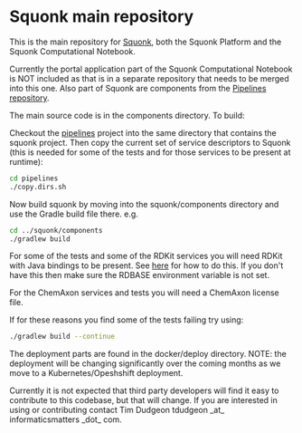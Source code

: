 # Squonk main repository

This is the main repository for [Squonk](http://squonk.it), both the Squonk Platform and the 
Squonk Computational Notebook.

Currently the portal application part of the Squonk Computational Notebook is NOT included as that
is in a separate repository that needs to be merged into this one. Also part of Squonk are components
from the [Pipelines repository](/InformaticsMatters/pipelines).

The main source code is in the components directory. To build:

Checkout the [pipelines](https://github.com/InformaticsMatters/pipelines) project into the same directory that 
contains the squonk project. Then copy the current set of service descriptors to Squonk (this is needed for some of the tests and for those services to be present at runtime):

```sh
cd pipelines
./copy.dirs.sh
```

Now build squonk by moving into the squonk/components directory and use the 
Gradle build file there. e.g.

```sh
cd ../squonk/components
./gradlew build
```

For some of the tests and some of the RDKit services you will need RDKit with Java bindings to be present. 
See [here](http://rdkit.org/docs/Install.html#building-from-source) for how to do this.
If you don't have this then make sure the RDBASE environment variable is not set.

For the ChemAxon services and tests you will need a ChemAxon license file.

If for these reasons you find some of the tests failing try using:

```sh
./gradlew build --continue
```

The deployment parts are found in the docker/deploy directory. NOTE: the deployment will be changing
significantly over the coming months as we move to a Kubernetes/Opeshshift deployment.

Currently it is not expected that third party developers will find it easy to contribute to this codebase,
but that will change. If you are interested in using or contributing contact 
Tim Dudgeon tdudgeon \_at\_ informaticsmatters \_dot\_ com.
